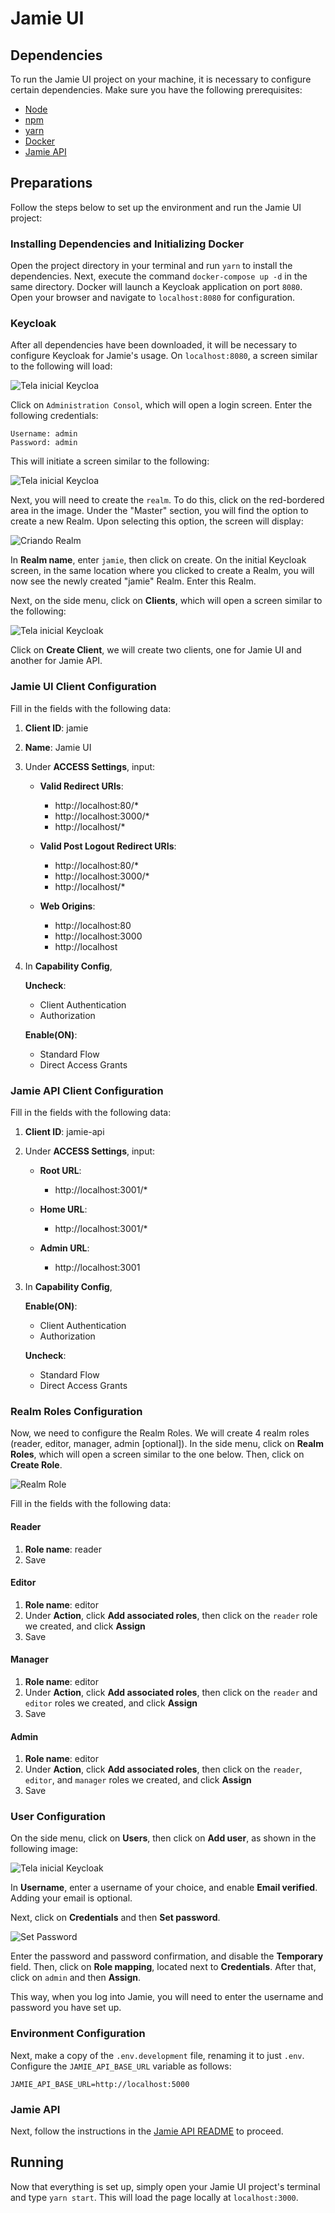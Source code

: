 # Jamie UI

## Dependencies

To run the Jamie UI project on your machine, it is necessary to configure certain dependencies. Make sure you have the following prerequisites:

- [Node](https://nodejs.org/en)
- [npm](https://www.npmjs.com/)
- [yarn](https://yarnpkg.com/)
- [Docker](https://www.docker.com/)
- [Jamie API](https://github.com/bancodobrasil/jamie-api/)

## Preparations

Follow the steps below to set up the environment and run the Jamie UI project:


### Installing Dependencies and Initializing Docker

Open the project directory in your terminal and run `yarn` to install the dependencies. Next, execute the command `docker-compose up -d` in the same directory. Docker will launch a Keycloak application on port `8080`. Open your browser and navigate to `localhost:8080` for configuration.

### Keycloak

After all dependencies have been downloaded, it will be necessary to configure Keycloak for Jamie's usage. On `localhost:8080`, a screen similar to the following will load:

![Tela inicial Keycloa](img/telaInicial-keycloak.png)

Click on `Administration Consol`, which will open a login screen. Enter the following credentials:

    Username: admin
    Password: admin

This will initiate a screen similar to the following:

![Tela inicial Keycloa](img/keycloak-logado.png)

Next, you will need to create the `realm`. To do this, click on the red-bordered area in the image. Under the "Master" section, you will find the option to create a new Realm. Upon selecting this option, the screen will display:

![Criando Realm](img/criando-realm.png)

In **Realm name**, enter `jamie`, then click on create. On the initial Keycloak screen, in the same location where you clicked to create a Realm, you will now see the newly created "jamie" Realm. Enter this Realm.

Next, on the side menu, click on **Clients**, which will open a screen similar to the following:

![Tela inicial Keycloak](img/clients-menu.png)

Click on **Create Client**, we will create two clients, one for Jamie UI and another for Jamie API.

### Jamie UI Client Configuration
Fill in the fields with the following data:

1. **Client ID**: jamie

2. **Name**: Jamie UI

3. Under **ACCESS Settings**, input:
    - **Valid Redirect URIs**:
        - http://localhost:80/* 
        - http://localhost:3000/*
        - http://localhost/*

    - **Valid Post Logout Redirect URIs**: 
        - http://localhost:80/* 
        - http://localhost:3000/*
        - http://localhost/*

    - **Web Origins**: 
        - http://localhost:80
        - http://localhost:3000
        - http://localhost

4. In **Capability Config**,

    **Uncheck**:
    - Client Authentication
    - Authorization
    
    **Enable(ON)**:
    - Standard Flow
    - Direct Access Grants

### Jamie API Client Configuration

Fill in the fields with the following data:

1. **Client ID**: jamie-api

2. Under **ACCESS Settings**, input:
    - **Root URL**: 
        - http://localhost:3001/*

    - **Home URL**: 
        - http://localhost:3001/*

    - **Admin URL**:    
        - http://localhost:3001

3. In **Capability Config**,

    **Enable(ON)**:
    - Client Authentication
    - Authorization
    
    **Uncheck**:
    - Standard Flow
    - Direct Access Grants

### Realm Roles Configuration

Now, we need to configure the Realm Roles. We will create 4 realm roles (reader, editor, manager, admin [optional]). In the side menu, click on **Realm Roles**, which will open a screen similar to the one below. Then, click on **Create Role**.

![Realm Role](img/realm-roles.png)

Fill in the fields with the following data:

#### Reader
1. **Role name**: reader
2. Save

#### Editor
1. **Role name**: editor
2. Under **Action**, click **Add associated roles**, then click on the `reader` role we created, and click **Assign**
3. Save

#### Manager
1. **Role name**: editor
2. Under **Action**, click **Add associated roles**, then click on the `reader` and `editor` roles we created, and click **Assign**
3. Save

#### Admin
1. **Role name**: editor
2. Under **Action**, click **Add associated roles**, then click on the `reader`, `editor`, and `manager` roles we created, and click **Assign**
3. Save

### User Configuration

On the side menu, click on **Users**, then click on **Add user**, as shown in the following image:

![Tela inicial Keycloak](img/users.png)

In **Username**, enter a username of your choice, and enable **Email verified**. Adding your email is optional.

Next, click on **Credentials** and then **Set password**.

![Set Password](img/set-password.png)

Enter the password and password confirmation, and disable the **Temporary** field. Then, click on **Role mapping**, located next to **Credentials**. After that, click on `admin` and then **Assign**.

This way, when you log into Jamie, you will need to enter the username and password you have set up.

### Environment Configuration

Next, make a copy of the `.env.development` file, renaming it to just `.env`. Configure the `JAMIE_API_BASE_URL` variable as follows:

```
JAMIE_API_BASE_URL=http://localhost:5000
```

### Jamie API

Next, follow the instructions in the [Jamie API README](https://github.com/bancodobrasil/jamie-api) to proceed.

## Running 

Now that everything is set up, simply open your Jamie UI project's terminal and type `yarn start`. This will load the page locally at `localhost:3000`.